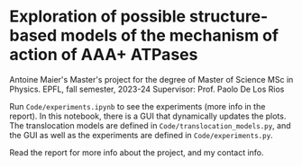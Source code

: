 # Exploration of possible structure-based models of the mechanism of action of AAA+ ATPases
Antoine Maier's Master's project for the degree of Master of Science MSc in Physics.
EPFL, fall semester, 2023-24
Supervisor: Prof. Paolo De Los Rios

Run `Code/experiments.ipynb` to see the experiments (more info in the report).
In this notebook, there is a GUI that dynamically updates the plots.
The translocation models are defined in `Code/translocation_models.py`, and the GUI as well as the experiments are defined in `Code/experiments.py`.

Read the report for more info about the project, and my contact info.
